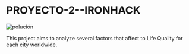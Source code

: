 # PROYECTO-2--IRONHACK

![polución]("https://github.com/Lydia-Arocena/PROYECTO-2-APIS/blob/main/POLUCION.jpg")


This project aims to analyze several factors that affect to Life Quality for each city worldwide.